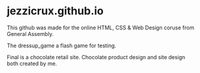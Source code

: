 # jezzicrux.github.io
This github was made for the online HTML, CSS & Web Design coruse from General Assembly.

The dressup_game a flash game for testing.

Final is a chocolate retail site. Chocolate product design and site design both created by me.
